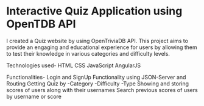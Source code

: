 # Interactive Quiz Application using OpenTDB API

I created a Quiz website by using OpenTriviaDB API. This project aims to provide an engaging and educational experience for users by allowing them to test their knowledge in various categories and difficulty levels.

Technologies used-
HTML
CSS
JavaScript
AngularJS

Functionalities-
Login and SignUp Functionality using JSON-Server and Routing
Getting Quiz by
    -Category
    -Difficulty
    -Type
Showing and storing scores of users along with their usernames
Search previous scores of users by username or score


